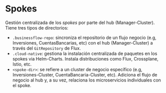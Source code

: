 # Spokes

Gestión centralizada de los _spokes_ por parte del hub (Manager-Cluster). Tiene tres tipos de directorios:

* `.businessflow-repo`: sincroniza el repositorio de un flujo negocio (e.g, Inversiones, CuentasBancarias, etc) con el hub (Manager-Cluster) a través del `GitRepository` de Flux.
* `.cloud-native`: gestiona la instalación centralizada de paquetes en los spokes via Helm-Charts. Instala distribuciones como Flux, Crossplane, Istio, etc.
* `<spoke-dir>`: se refiere a un cluster de negocio específico (e.g, Inversiones-Cluster, CuentaBancaria-Cluster, etc). Adiciona el flujo de negocio al hub y, a su vez, relaciona los microservicios individuales con el spoke.